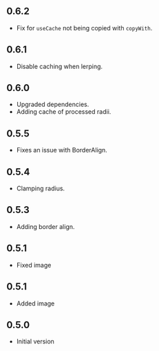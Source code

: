 
## 0.6.2

* Fix for `useCache` not being copied with `copyWith`.

## 0.6.1

* Disable caching when lerping.

## 0.6.0

* Upgraded dependencies.
* Adding cache of processed radii.

## 0.5.5

* Fixes an issue with BorderAlign.

## 0.5.4

* Clamping radius.

## 0.5.3

* Adding border align.

## 0.5.1

* Fixed image

## 0.5.1

* Added image

## 0.5.0

* Initial version
